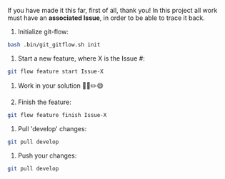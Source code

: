 <!--
SPDX-FileCopyrightText: 2024 Manuel Corujo
SPDX-FileCopyrightText: 2024 María López
SPDX-FileCopyrightText: 2024 Pablo Boo
SPDX-FileCopyrightText: 2024 Ángel Regueiro

SPDX-License-Identifier: MIT
-->

If you have made it this far, first of all, thank you!
In this project all work must have an __associated Issue__, in order to be able to trace it back.

1. Initialize git-flow:
```sh
bash .bin/git_gitflow.sh init
```

1. Start a new feature, where X is the Issue #:
```sh
git flow feature start Issue-X
```

1. Work in your solution 👩‍💻✏️😄

2. Finish the feature:
```sh
git flow feature finish Issue-X
```

1. Pull 'develop' changes:
```sh
git pull develop
```

1. Push your changes:
```sh
git pull develop
```
